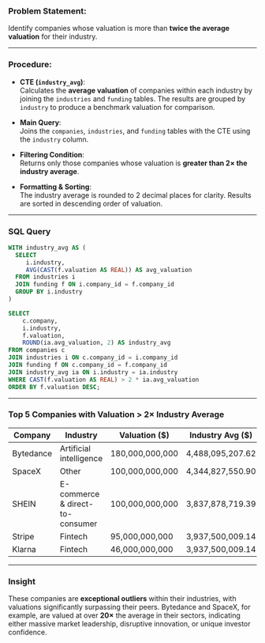 ### Problem Statement:
Identify companies whose valuation is more than **twice the average valuation** for their industry.

---

### Procedure:

- **CTE (`industry_avg`)**:  
  Calculates the **average valuation** of companies within each industry by joining the `industries` and `funding` tables. The results are grouped by `industry` to produce a benchmark valuation for comparison.

- **Main Query**:  
  Joins the `companies`, `industries`, and `funding` tables with the CTE using the `industry` column.

- **Filtering Condition**:  
  Returns only those companies whose valuation is **greater than 2× the industry average**.

- **Formatting & Sorting**:  
  The industry average is rounded to 2 decimal places for clarity. Results are sorted in descending order of valuation.

---

### SQL Query
```sql
WITH industry_avg AS (
  SELECT 
     i.industry,
     AVG(CAST(f.valuation AS REAL)) AS avg_valuation
  FROM industries i 
  JOIN funding f ON i.company_id = f.company_id
  GROUP BY i.industry
)

SELECT 
    c.company,
    i.industry,
    f.valuation,
    ROUND(ia.avg_valuation, 2) AS industry_avg
FROM companies c 
JOIN industries i ON c.company_id = i.company_id
JOIN funding f ON c.company_id = f.company_id
JOIN industry_avg ia ON i.industry = ia.industry
WHERE CAST(f.valuation AS REAL) > 2 * ia.avg_valuation
ORDER BY f.valuation DESC;
```

---

### Top 5 Companies with Valuation > 2× Industry Average

| Company    | Industry                          | Valuation ($)      | Industry Avg ($)       |
|------------|-----------------------------------|---------------------|-------------------------|
| Bytedance  | Artificial intelligence           | 180,000,000,000     | 4,488,095,207.62        |
| SpaceX     | Other                             | 100,000,000,000     | 4,344,827,550.90        |
| SHEIN      | E-commerce & direct-to-consumer   | 100,000,000,000     | 3,837,878,719.39        |
| Stripe     | Fintech                           | 95,000,000,000      | 3,937,500,009.14        |
| Klarna     | Fintech                           | 46,000,000,000      | 3,937,500,009.14        |

---

### Insight

These companies are **exceptional outliers** within their industries, with valuations significantly surpassing their peers. Bytedance and SpaceX, for example, are valued at over **20×** the average in their sectors, indicating either massive market leadership, disruptive innovation, or unique investor confidence.

